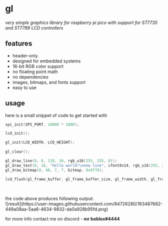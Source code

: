 # gl
*very simple graphics library for raspberry pi pico with support for ST7735 and ST7789 LCD controllers*

## features
- header-only
- designed for embedded systems
- 16-bit RGB color support
- no floating point math
- no dependencies
- images, bitmaps, and fonts support
- easy to use

## usage
here is a small snippet of code to get started with

```c
spi_init(SPI_PORT, 10000 * 1000);                                                  // initialize spi communication with 10000 KHz frequency

lcd_init();                                                                         // initialize the display

gl_init(LCD_WIDTH, LCD_HEIGHT);                                                     // graphics library initialization.
                                                                                    // make sure to call **gl_init** ==before== drawing and sending anything to the display.
gl_clear();                                                                         // clear the frame buffer. default clear color is black

gl_draw_line(8, 8, 128, 16, rgb_u16(255, 255, 0));                                  // draw a yellow line from [8, 8] to [128, 16].
gl_draw_text(8, 16, "hello world!\nnew line", &font8x14, rgb_u16(255, 255, 255));   // draw a text at [8, 16] using 8px by 14px font
gl_draw_bitmap(8, 48, 7, 7, bitmap, 0x0f70);                                        // draw a bitmap at [8, 48] with 7px width and 7px height. here we are passing raw 16 bit color

lcd_flush(gl_frame_buffer, gl_frame_buffer_size, gl_frame_width, gl_frame_height);  // send the frame buffer to the display over spi.
                                                                                    // note that 'gl' and 'lcd' are separate libraries and dont share any variables or functions
```
<br>
the code above produces following output:
<br>
![result](https://user-images.githubusercontent.com/84726280/183487682-449a08aa-5aa6-4634-9832-da0a928b95fd.png)

for more info contact me on discord - **mr boblox#4444**
